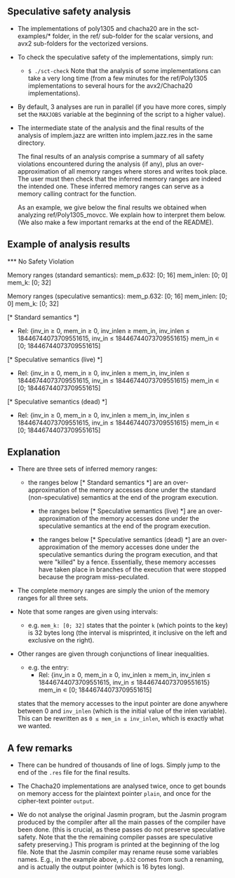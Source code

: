 Speculative safety analysis
--------------------------------------------------------------------

- The implementations of poly1305 and chacha20 are in the sct-examples/*
  folder, in the ref/ sub-folder for the scalar versions, and avx2 sub-folders
  for the vectorized versions.

- To check the speculative safety of the implementations, simply run:
     - `$ ./sct-check`
  Note that the analysis of some implementations can take a very long time
  (from a few minutes for the ref/Poly1305 implementations to several hours
  for the avx2/Chacha20 implementations).

- By default, 3 analyses are run in parallel (if you have more cores,
  simply set the `MAXJOBS` variable at the beginning of the script to
  a higher value).

- The intermediate state of the analysis and the final results of the
  analysis of implem.jazz are written into implem.jazz.res in the same
  directory.

  The final results of an analysis comprise a summary of all safety
	violations encountered during the analysis (if any), plus an
	over-approximation of all memory ranges where stores and writes
  took place. The user must then check that the inferred memory
	ranges are indeed the intended one. These inferred memory
	ranges can serve as a memory calling contract for the function.

  As an example, we give below the final results we obtained when
	analyzing ref/Poly1305_movcc. We explain how to interpret them below.
	(We also make a few important remarks at the end of the README).


Example of analysis results
--------------------------------------------------------------------

*** No Safety Violation

Memory ranges (standard semantics):
  mem_p.632: [0; 16]
  mem_inlen: [0; 0]
  mem_k: [0; 32]
  
Memory ranges (speculative semantics):
  mem_p.632: [0; 16]
  mem_inlen: [0; 0]
  mem_k: [0; 32]
  
[* Standard semantics *]
* Rel:
{inv_in ≥ 0, mem_in ≥ 0, inv_inlen ≥ mem_in,
 inv_inlen ≤ 18446744073709551615, inv_in ≤ 18446744073709551615}
mem_in ∊ [0; 18446744073709551615]

[* Speculative semantics (live) *]
* Rel:
{inv_in ≥ 0, mem_in ≥ 0, inv_inlen ≥ mem_in,
 inv_inlen ≤ 18446744073709551615, inv_in ≤ 18446744073709551615}
mem_in ∊ [0; 18446744073709551615]

[* Speculative semantics (dead) *]
* Rel:
{inv_in ≥ 0, mem_in ≥ 0, inv_inlen ≥ mem_in,
 inv_inlen ≤ 18446744073709551615, inv_in ≤ 18446744073709551615}
mem_in ∊ [0; 18446744073709551615]


Explanation
--------------------------------------------------------------------

- There are three sets of inferred memory ranges:
    - the ranges below [* Standard semantics *] are an over-approximation of
		the memory accesses done under the standard (non-speculative) semantics
		at the end of the program execution.
		
		- the ranges below [* Speculative semantics (live) *] are an
		over-approximation of the memory accesses done under the speculative
		semantics at the end of the program execution.

		- the ranges below [* Speculative semantics (dead) *] are an
		over-approximation of the memory accesses done under the speculative
		semantics during the program execution, and that were "killed" by a fence.
		Essentially, these memory accesses have taken place in branches of the
		execution that were stopped because the program miss-peculated.

- The complete memory ranges are simply the union of the memory ranges for all
  three sets.

- Note that some ranges are given using intervals:
    - e.g. `mem_k: [0; 32]` states that the pointer `k` (which points to the key)
		is 32 bytes long (the interval is misprinted, it inclusive on the left and
		exclusive on the right).

- Other ranges are given through conjunctions of linear inequalities.
    - e.g. the entry:
		* Rel:
    {inv_in ≥ 0,
		 mem_in ≥ 0,
		 inv_inlen ≥ mem_in,
		 inv_inlen ≤ 18446744073709551615,
		 inv_in ≤ 18446744073709551615}
    mem_in ∊ [0; 18446744073709551615]

    states that the memory accesses to the input pointer are done anywhere
		between 0 and `inv_inlen` (which is the initial value of the inlen variable).
		This can be rewritten as `0 ≤ mem_in ≤ inv_inlen`, which is exactly what we
		wanted.
		

A few remarks
--------------------------------------------------------------------

- There can be hundred of thousands of line of logs. Simply jump to
  the end of the `.res` file for the final results.

- The Chacha20 implementations are analysed twice, once to get bounds
  on memory access for the plaintext pointer `plain`, and once for the
	cipher-text pointer `output`.

- We do not analyse the original Jasmin program, but the Jasmin program
  produced by the compiler after all the main passes of the compiler have
	been done.
  (this is crucial, as these passes do not preserve speculative safety. Note
	that the the remaining compiler passes are speculative safety preserving.)
	This program is printed at the beginning of the log file.
	Note that the Jasmin compiler may rename reuse some variables names.
	E.g., in the example above, `p.632` comes from such a renaming, and
	is actually the output pointer (which is 16 bytes long).



